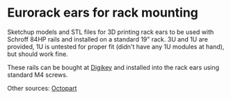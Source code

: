 # Eurorack ears for rack mounting
Sketchup models and STL files for 3D printing rack ears to be used with Schroff 84HP rails and installed on a standard 19" rack. 3U and 1U are provided, 1U is untested for proper fit (didn't have any 1U modules at hand), but should work fine.

These rails can be bought at [Digikey](https://www.digikey.com/en/products/detail/schroff/34560584/4210047) and installed into the rack ears using standard M4 screws.

Other sources: [Octopart](https://octopart.com/34560-584-schroff-19007724)

